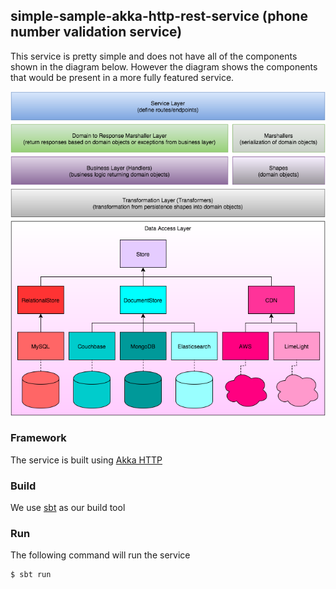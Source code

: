 ## simple-sample-akka-http-rest-service (phone number validation service)

This service is pretty simple and does not have all of the components shown in the diagram below.  However the diagram shows the components that would be present in a more fully featured service.

![Architecture](docs/ArchitectureLayersDiagram.png)

### Framework

The service is built using [Akka HTTP](http://doc.akka.io/docs/akka-stream-and-http-experimental/current/scala/http/index.html)

### Build

We use [sbt](http://www.scala-sbt.org) as our build tool

### Run

The following command will run the service

```
$ sbt run
```